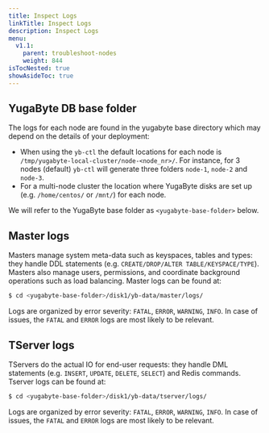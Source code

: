 ```yaml
---
title: Inspect Logs
linkTitle: Inspect Logs
description: Inspect Logs
menu:
  v1.1:
    parent: troubleshoot-nodes
    weight: 844
isTocNested: true
showAsideToc: true
---
```


## YugaByte DB base folder

The logs for each node are found in the yugabyte base directory which may depend on the details of your deployment:

- When using the `yb-ctl` the default locations for each node is `/tmp/yugabyte-local-cluster/node-<node_nr>/`. 
For instance, for 3 nodes (default) `yb-ctl` will generate three folders `node-1`, `node-2` and `node-3`.
- For a multi-node cluster the location where YugaByte disks are set up (e.g. `/home/centos/` or `/mnt/`) for each node.

We will refer to the YugaByte base folder as `<yugabyte-base-folder>` below.

## Master logs

Masters manage system meta-data such as keyspaces, tables and types: they handle DDL statements (e.g. `CREATE/DROP/ALTER TABLE/KEYSPACE/TYPE`).  Masters also manage users, permissions, and coordinate background operations such as load balancing.
Master logs can be found at:

```sh
$ cd <yugabyte-base-folder>/disk1/yb-data/master/logs/
```
Logs are organized by error severity: `FATAL`, `ERROR`, `WARNING`, `INFO`. In case of issues, the `FATAL` and `ERROR` logs are most likely to be relevant. 

## TServer logs

TServers do the actual IO for end-user requests: they handle DML statements (e.g. `INSERT`, `UPDATE`, `DELETE`, `SELECT`)  and Redis commands.
Tserver logs can be found at:
```sh
$ cd <yugabyte-base-folder>/disk1/yb-data/tserver/logs/
```
Logs are organized by error severity: `FATAL`, `ERROR`, `WARNING`, `INFO`. In case of issues, the `FATAL` and `ERROR` logs are most likely to be relevant. 

